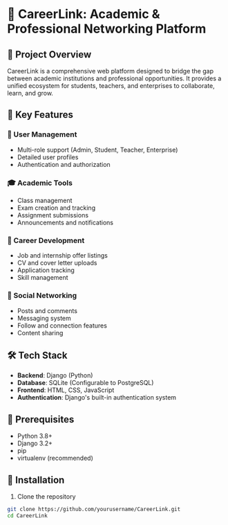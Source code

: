 # 🚀 CareerLink: Academic & Professional Networking Platform

## 📝 Project Overview

CareerLink is a comprehensive web platform designed to bridge the gap between academic institutions and professional opportunities. It provides a unified ecosystem for students, teachers, and enterprises to collaborate, learn, and grow.

## 🌟 Key Features

### 👥 User Management
- Multi-role support (Admin, Student, Teacher, Enterprise)
- Detailed user profiles
- Authentication and authorization

### 🎓 Academic Tools
- Class management
- Exam creation and tracking
- Assignment submissions
- Announcements and notifications

### 💼 Career Development
- Job and internship offer listings
- CV and cover letter uploads
- Application tracking
- Skill management

### 🤝 Social Networking
- Posts and comments
- Messaging system
- Follow and connection features
- Content sharing

## 🛠 Tech Stack

- **Backend**: Django (Python)
- **Database**: SQLite (Configurable to PostgreSQL)
- **Frontend**: HTML, CSS, JavaScript
- **Authentication**: Django's built-in authentication system

## 🚦 Prerequisites

- Python 3.8+
- Django 3.2+
- pip
- virtualenv (recommended)

## 🔧 Installation

1. Clone the repository
```bash
git clone https://github.com/yourusername/CareerLink.git
cd CareerLink
